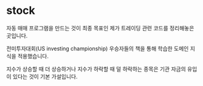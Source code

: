 # stock

자동 매매 프로그램을 만드는 것이 최종 목표인 제가 트레이딩 관련 코드를 정리해놓은 곳입니다.

전미투자대회(US investing championship) 우승자들의 책을 통해 학습한 도메인 지식을 적용했습니다.

지수가 상승할 때 더 상승하거나 지수가 하락할 때 덜 하락하는 종목은 기관 자금의 유입이 있다는 것이 기본 가설입니다.
